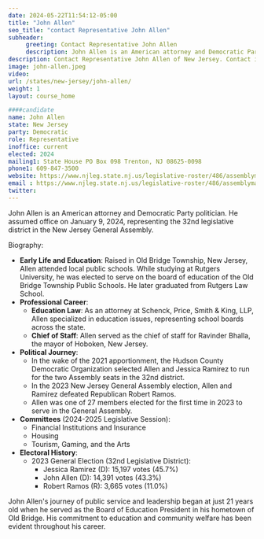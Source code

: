 ```yaml
---
date: 2024-05-22T11:54:12-05:00
title: "John Allen"
seo_title: "contact Representative John Allen"
subheader:
     greeting: Contact Representative John Allen
     description: John Allen is an American attorney and Democratic Party politician. He assumed office on January 9, 2024, representing the 32nd legislative district in the New Jersey General Assembly.
description: Contact Representative John Allen of New Jersey. Contact information for John Allen includes email address, phone number, and mailing address.
image: john-allen.jpeg
video:
url: /states/new-jersey/john-allen/
weight: 1
layout: course_home

####candidate
name: John Allen
state: New Jersey
party: Democratic
role: Representative
inoffice: current
elected: 2024
mailing1: State House PO Box 098 Trenton, NJ 08625-0098
phone1: 609-847-3500
website: https://www.njleg.state.nj.us/legislative-roster/486/assemblyman-allen/
email : https://www.njleg.state.nj.us/legislative-roster/486/assemblyman-allen/
twitter: 
---
```

John Allen is an American attorney and Democratic Party politician. He assumed office on January 9, 2024, representing the 32nd legislative district in the New Jersey General Assembly.

Biography:
- **Early Life and Education**: Raised in Old Bridge Township, New Jersey, Allen attended local public schools. While studying at Rutgers University, he was elected to serve on the board of education of the Old Bridge Township Public Schools. He later graduated from Rutgers Law School.
- **Professional Career**:
  - **Education Law**: As an attorney at Schenck, Price, Smith & King, LLP, Allen specialized in education issues, representing school boards across the state.
  - **Chief of Staff**: Allen served as the chief of staff for Ravinder Bhalla, the mayor of Hoboken, New Jersey.
- **Political Journey**:
  - In the wake of the 2021 apportionment, the Hudson County Democratic Organization selected Allen and Jessica Ramirez to run for the two Assembly seats in the 32nd district.
  - In the 2023 New Jersey General Assembly election, Allen and Ramirez defeated Republican Robert Ramos.
  - Allen was one of 27 members elected for the first time in 2023 to serve in the General Assembly.
- **Committees** (2024-2025 Legislative Session):
  - Financial Institutions and Insurance
  - Housing
  - Tourism, Gaming, and the Arts
- **Electoral History**:
  - 2023 General Election (32nd Legislative District):
    - Jessica Ramirez (D): 15,197 votes (45.7%)
    - John Allen (D): 14,391 votes (43.3%)
    - Robert Ramos (R): 3,665 votes (11.0%)

John Allen's journey of public service and leadership began at just 21 years old when he served as the Board of Education President in his hometown of Old Bridge. His commitment to education and community welfare has been evident throughout his career.
